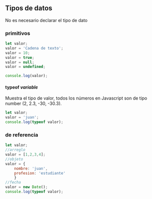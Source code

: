 ## Tipos de datos
No es necesario declarar el tipo de dato
### primitivos
```Javascript
let valor;
valor = 'Cadena de texto';
valor = 10;
valor = true;
valor = null;
valor = undefined;

console.log(valor);
```
#### typeof *variable*
Muestra el tipo de valor, todos los números en Javascript son de tipo number (2, 2.3, -30, -30.3).  
```Javascript
let valor;
valor = 'juan';
console.log(typeof valor);
```
### de referencia
```Javascript
let valor;
//arreglo
valor = [1,2,3,4];
//objeto
valor = {
    nombre: 'juan',
    profesion: 'estudiante'
    }
//fecha
valor = new Date();
console.log(typeof valor);
```
